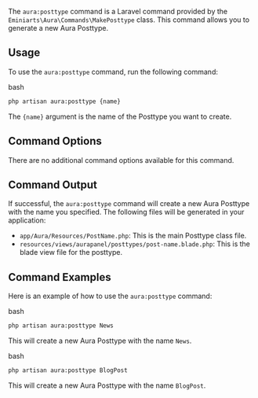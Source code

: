 The `aura:posttype` command is a Laravel command provided by the `Eminiarts\Aura\Commands\MakePosttype` class. This command allows you to generate a new Aura Posttype.

Usage
-----

To use the `aura:posttype` command, run the following command:

bash

```bash
php artisan aura:posttype {name}
```

The `{name}` argument is the name of the Posttype you want to create.

Command Options
---------------

There are no additional command options available for this command.

Command Output
--------------

If successful, the `aura:posttype` command will create a new Aura Posttype with the name you specified. The following files will be generated in your application:

*   `app/Aura/Resources/PostName.php`: This is the main Posttype class file.
*   `resources/views/aurapanel/posttypes/post-name.blade.php`: This is the blade view file for the posttype.

Command Examples
----------------

Here is an example of how to use the `aura:posttype` command:

bash

```bash
php artisan aura:posttype News
```

This will create a new Aura Posttype with the name `News`.

bash

```bash
php artisan aura:posttype BlogPost
```

This will create a new Aura Posttype with the name `BlogPost`.